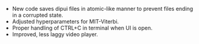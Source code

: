  - New code saves dipui files in atomic-like manner to prevent files ending in a corrupted state.
 - Adjusted hyperparameters for MIT-Viterbi.
 - Proper handling of CTRL+C in terminal when UI is open.
 - Improved, less laggy video player.
